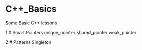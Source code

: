 # C++_Basics
Some Basic C++ lessons

1 # Smart Pointers
  unique_pointer
  shared_pointer
  weak_pointer

2 # Patterns
  Singleton


